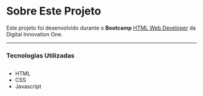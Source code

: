 <h1 align:"center"> Sobre Este Projeto</h1>

Este projeto foi desenvolvido durante o **Bootcamp** [HTML Web Developer](https://web.dio.me/home) da Digital Innovation One.

<!-- screenshot -->

<!-- <h4 align="center"><a href="https://rthr2.github.io/snake-game/">Clique Para Acessar o Projeto</a></h4> -->

----
### Tecnologias Utilizadas
##
- HTML
- CSS 
- Javascript